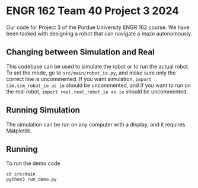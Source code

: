 # ENGR 162 Team 40 Project 3 2024

Our code for Project 3 of the Purdue University ENGR 162 course. We have been
tasked with designing a robot that can navigate a maze autonomously.

## Changing between Simulation and Real

This codebase can be used to simulate the robot or to run the actual robot.
To set the mode, go to `src/main/robot_io.py`, and make sure only the correct
line is uncommented. If you want simulation, `import sim.sim_robot_io as io`
should be uncommented, and if you want to run on the real robot,
`import real.real_robot_io as io` should be uncommented.

## Running Simulation

The simulation can be run on any computer with a display, and it requires
Matplotlib.

## Running

To run the demo code

```console
cd src/main
python3 run_demo.py
```

